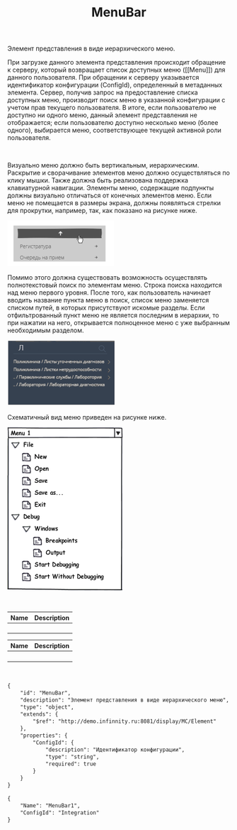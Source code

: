 ﻿---
layout: default
title: MenuBar
position: 1
categories: 
tags: 
---

Элемент представления в виде иерархического меню.

При загрузке данного элемента представления происходит обращение к серверу, который возвращает список доступных меню ([[Menu]]) для данного пользователя. При обращении к серверу указывается идентификатор конфигурации (ConfigId), определенный в метаданных элемента. Сервер, получив запрос на предоставление списка доступных меню, производит поиск меню в указанной конфигурации с учетом прав текущего пользователя. В итоге, если пользователю не доступно ни одного меню, данный элемент представления не отображается; если пользователю доступно несколько меню (более одного), выбирается меню, соответствующее текущей активной роли пользователя.

  

Визуально меню должно быть вертикальным, иерархическим. Раскрытие и сворачивание элементов меню должно осуществляться по клику мышки. Также должна быть реализована поддержка клавиатурной навигации. Элементы меню, содержащие подпункты должны визуально отличаться от конечных элементов меню. Если меню не помещается в размеры экрана, должны появляться стрелки для прокрутки, например, так, как показано на рисунке ниже.   

![](Menu_Ex_01.png)

  


Помимо этого должна существовать возможность осуществлять полнотекстовый поиск по элементам меню. Строка поиска находится над меню первого уровня. После того, как пользователь начинает вводить название пункта меню в поиск, список меню заменяется списком путей, в которых присутствуют искомые разделы. Если отфильтрованный пункт меню не является последним в иерархии, то при нажатии на него, открывается полноценное меню с уже выбранным необходимым разделом.

![](Menu_Ex_02.png)  


  


Схематичный вид меню приведен на рисунке ниже.   

![](Menu_Ex1.png)

 

|Name|Description|
|----|-----------|
| | |

|Name|Description|
|----|-----------|
| | |

   

```
{
	"id": "MenuBar",
	"description": "Элемент представления в виде иерархического меню",
	"type": "object",
	"extends": {
		"$ref": "http://demo.infinnity.ru:8081/display/MC/Element"
	},
	"properties": {
		"ConfigId": {
			"description": "Идентификатор конфигурации",
			"type": "string",
			"required": true
		}
	}
}
```

```
{
	"Name": "MenuBar1",
	"ConfigId": "Integration"
} 
```

  


 

